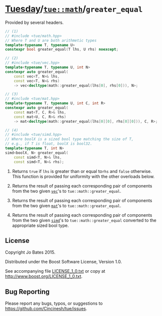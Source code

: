[Tuesday](../../../README.md)/[`tue::math`](../../namespaces/tue/math.md)/`greater_equal`
=========================================================================================
Provided by several headers.

```c++
// (1)
// #include <tue/math.hpp>
// Where T and U are both arithmetic types
template<typename T, typename U>
constexpr bool greater_equal(T lhs, U rhs) noexcept;

// (2)
// #include <tue/vec.hpp>
template<typename T, typename U, int N>
constexpr auto greater_equal(
    const vec<T, N>& lhs,
    const vec<T, N>& rhs)
    -> vec<decltype(math::greater_equal(lhs[0], rhs[0])), N>;

// (3)
// #include <tue/mat.hpp>
template<typename T, typename U, int C, int R>
constexpr auto greater_equal(
    const mat<T, C, R>& lhs,
    const mat<U, C, R>& rhs)
    -> mat<decltype(math::greater_equal(lhs[0][0], rhs[0][0])), C, R>;

// (4)
// #include <tue/simd.hpp>
// Where boolX is a sized bool type matching the size of T,
// e.g., if T is float, boolX is bool32.
template<typename T, int N>
simd<boolX, N> greater_equal(
    const simd<T, N>& lhs,
    const simd<T, N>& rhs);
```

1. Returns `true` if `lhs` is greater than or equal to`rhs` and `false`
   otherwise. This function is provided for uniformity with the other overloads
   below.

2. Returns the result of passing each corresponding pair of components from the
   two given [`vec`](../../headers/vec.md)'s to `tue::math::greater_equal`.

3. Returns the result of passing each corresponding pair of components from the
   two given [`mat`](../../headers/mat.md)'s to `tue::math::greater_equal`.

4. Returns the result of passing each corresponding pair of components from the
   two given [`simd`](../../headers/simd.md)'s to `tue::math::greater_equal`
   converted to the appropriate sized bool type.

License
-------
Copyright Jo Bates 2015.

Distributed under the Boost Software License, Version 1.0.

See accompanying file [LICENSE_1_0.txt](../../../LICENSE_1_0.txt) or copy at
http://www.boost.org/LICENSE_1_0.txt.

Bug Reporting
-------------
Please report any bugs, typos, or suggestions to
https://github.com/Cincinesh/tue/issues.
